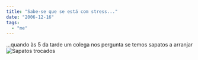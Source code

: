 ```yaml
---
title: "Sabe-se que se está com stress..."
date: "2006-12-16"
tags: 
  - "me"
---
```


...quando às 5 da tarde um colega nos pergunta se temos sapatos a arranjar![![Sapatos trocados](images/imagem869.jpg)](http://blog.1407.org/wp-content/uploads/2006/12/imagem869.jpg)
